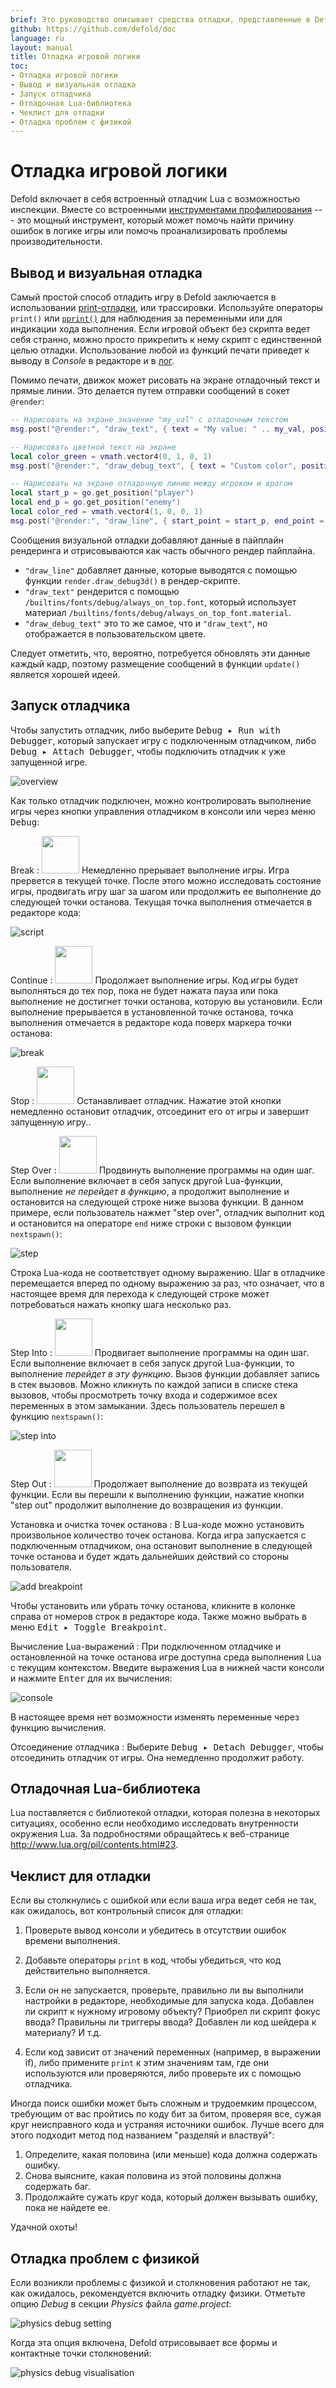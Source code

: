 ```yaml
---
brief: Это руководство описывает средства отладки, представленные в Defold.
github: https://github.com/defold/doc
language: ru
layout: manual
title: Отладка игровой логики
toc:
- Отладка игровой логики
- Вывод и визуальная отладка
- Запуск отладчика
- Отладочная Lua-библиотека
- Чеклист для отладки
- Отладка проблем с физикой
---
```


# Отладка игровой логики

Defold включает в себя встроенный отладчик Lua с возможностью инспекции. Вместе со встроенными [инструментами профилирования](/ru/manuals/profiling) --- это мощный инструмент, который может помочь найти причину ошибок в логике игры или помочь проанализировать проблемы производительности.

## Вывод и визуальная отладка

Самый простой способ отладить игру в Defold заключается в использовании [print-отладки](http://en.wikipedia.org/wiki/Debugging#Techniques), или трассировки. Используйте операторы `print()` или [`pprint()`](/ref/builtins#pprint) для наблюдения за переменными или для индикации хода выполнения. Если игровой объект без скрипта ведет себя странно, можно просто прикрепить к нему скрипт с единственной целью отладки. Использование любой из функций печати приведет к выводу в *Console* в редакторе и в [лог](/ru/manuals/debugging-game-and-system-logs).

Помимо печати, движок может рисовать на экране отладочный текст и прямые линии. Это делается путем отправки сообщений в сокет `@render`:

```lua
-- Нарисовать на экране значение "my_val" с отладочным текстом
msg.post("@render:", "draw_text", { text = "My value: " .. my_val, position = vmath.vector3(200, 200, 0) })

-- Нарисовать цветной текст на экране
local color_green = vmath.vector4(0, 1, 0, 1)
msg.post("@render:", "draw_debug_text", { text = "Custom color", position = vmath.vector3(200, 180, 0), color = color_green })

-- Нарисовать на экране отладочную линию между игроком и врагом
local start_p = go.get_position("player")
local end_p = go.get_position("enemy")
local color_red = vmath.vector4(1, 0, 0, 1)
msg.post("@render:", "draw_line", { start_point = start_p, end_point = end_p, color = color_red })
```

Сообщения визуальной отладки добавляют данные в пайплайн рендеринга и отрисовываются как часть обычного рендер пайплайна.

* `"draw_line"` добавляет данные, которые выводятся с помощью функции `render.draw_debug3d()` в рендер-скрипте.
* `"draw_text"` рендерится с помощью `/builtins/fonts/debug/always_on_top.font`, который использует материал `/builtins/fonts/debug/always_on_top_font.material`.
* `"draw_debug_text"` это то же самое, что и `"draw_text"`, но отображается в пользовательском цвете.

Следует отметить, что, вероятно, потребуется обновлять эти данные каждый кадр, поэтому размещение сообщений в функции `update()` является хорошей идеей.

## Запуск отладчика

Чтобы запустить отладчик, либо выберите <kbd>Debug ▸ Run with Debugger</kbd>, который запускает игру с подключенным отладчиком, либо <kbd>Debug ▸ Attach Debugger</kbd>, чтобы подключить отладчик к уже запущенной игре.

![overview](/manuals/images/debugging/overview.png)

Как только отладчик подключен, можно контролировать выполнение игры через кнопки управления отладчиком в консоли или через меню <kbd>Debug</kbd>:

Break
: <img src='/manuals/images/debugging/pause.svg' width='60px'/>
  Немедленно прерывает выполнение игры. Игра прервется в текущей точке. После этого можно исследовать состояние игры, продвигать игру шаг за шагом или продолжить ее выполнение до следующей точки останова. Текущая точка выполнения отмечается в редакторе кода:

  ![script](/manuals/images/debugging/script.png)

Continue
: <img src='/manuals/images/debugging/play.svg' width='60px'/>
  Продолжает выполнение игры. Код игры будет выполняться до тех пор, пока не будет нажата пауза или пока выполнение не достигнет точки останова, которую вы установили. Если выполнение прерывается в установленной точке останова, точка выполнения отмечается в редакторе кода поверх маркера точки останова:

  ![break](/manuals/images/debugging/break.png)

Stop
: <img src='/manuals/images/debugging/stop.svg' width='60px'/>
  Останавливает отладчик. Нажатие этой кнопки немедленно остановит отладчик, отсоединит его от игры и завершит запущенную игру..

Step Over
: <img src='/manuals/images/debugging/step_over.svg' width='60px'/>
  Продвинуть выполнение программы на один шаг. Если выполнение включает в себя запуск другой Lua-функции, выполнение _не перейдет в функцию_, а продолжит выполнение и остановится на следующей строке ниже вызова функции. В данном примере, если пользователь нажмет "step over", отладчик выполнит код и остановится на операторе `end` ниже строки с вызовом функции `nextspawn()`:

  ![step](/manuals/images/debugging/step.png)

<div class='sidenote' markdown='1'>
Строка Lua-кода не соответствует одному выражению. Шаг в отладчике перемещается вперед по одному выражению за раз, что означает, что в настоящее время для перехода к следующей строке может потребоваться нажать кнопку шага несколько раз.
</div>

Step Into
: <img src='/manuals/images/debugging/step_in.svg' width='60px'/>
  Продвигает выполнение программы на один шаг. Если выполнение включает в себя запуск другой Lua-функции, то выполнение _перейдет в эту функцию_. Вызов функции добавляет запись в стек вызовов. Можно кликнуть по каждой записи в списке стека вызовов, чтобы просмотреть точку входа и содержимое всех переменных в этом замыкании. Здесь пользователь перешел в функцию `nextspawn()`:

  ![step into](/manuals/images/debugging/step_into.png)

Step Out
: <img src='/manuals/images/debugging/step_out.svg' width='60px'/>
  Продолжает выполнение до возврата из текущей функции. Если вы перешли к выполнению функции, нажатие кнопки "step out" продолжит выполнение до возвращения из функции.

Установка и очистка точек останова
: В Lua-коде можно установить произвольное количество точек останова. Когда игра запускается с подключенным отладчиком, она остановит выполнение в следующей точке останова и будет ждать дальнейших действий со стороны пользователя.

  ![add breakpoint](/manuals/images/debugging/add_breakpoint.png)

  Чтобы установить или убрать точку останова, кликните в колонке справа от номеров строк в редакторе кода. Также можно выбрать в меню <kbd>Edit ▸ Toggle Breakpoint</kbd>.

Вычисление Lua-выражений
: При подключенном отладчике и остановленной на точке останова игре доступна среда выполнения Lua с текущим контекстом. Введите выражения Lua в нижней части консоли и нажмите <kbd>Enter</kbd> для их вычисления:

  ![console](/manuals/images/debugging/console.png)

  В настоящее время нет возможности изменять переменные через функцию вычисления.

Отсоединение отладчика
: Выберите <kbd>Debug ▸ Detach Debugger</kbd>, чтобы отсоединить отладчик от игры. Она немедленно продолжит работу.

## Отладочная Lua-библиотека

Lua поставляется с библиотекой отладки, которая полезна в некоторых ситуациях, особенно если необходимо исследовать внутренности окружения Lua. За подробностями обращайтесь к веб-странице http://www.lua.org/pil/contents.html#23.

## Чеклист для отладки

Если вы столкнулись с ошибкой или если ваша игра ведет себя не так, как ожидалось, вот контрольный список для отладки:

1. Проверьте вывод консоли и убедитесь в отсутствии ошибок времени выполнения.

2. Добавьте операторы `print` в код, чтобы убедиться, что код действительно выполняется.

3. Если он не запускается, проверьте, правильно ли вы выполнили настройки в редакторе, необходимые для запуска кода. Добавлен ли скрипт к нужному игровому объекту? Приобрел ли скрипт фокус ввода? Правильны ли триггеры ввода? Добавлен ли код шейдера к материалу? И т.д.

4. Если код зависит от значений переменных (например, в выражении if), либо примените `print` к этим значениям там, где они используются или проверяются, либо проверьте их с помощью отладчика.

Иногда поиск ошибки может быть сложным и трудоемким процессом, требующим от вас пройтись по коду бит за битом, проверяя все, сужая круг неисправного кода и устраняя источники ошибок. Лучше всего для этого подходит метод под названием "разделяй и властвуй":

1. Определите, какая половина (или меньше) кода должна содержать ошибку.
2. Снова выясните, какая половина из этой половины должна содержать баг.
3. Продолжайте сужать круг кода, который должен вызывать ошибку, пока не найдете ее.

Удачной охоты!

## Отладка проблем с физикой

Если возникли проблемы с физикой и столкновения работают не так, как ожидалось, рекомендуется включить отладку физики. Отметьте опцию *Debug* в секции *Physics* файла *game.project*:

![physics debug setting](/manuals/images/debugging/physics_debug_setting.png)

Когда эта опция включена, Defold отрисовывает все формы и контактные точки столкновений:

![physics debug visualisation](/manuals/images/debugging/physics_debug_visualisation.png)